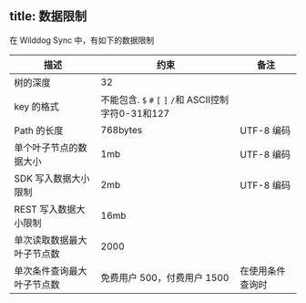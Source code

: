 title: 数据限制
---

在 Wilddog Sync 中，有如下的数据限制

| 描述            | 约束                                       | 备注       |
| ------------- | ---------------------------------------- | -------- |
| 树的深度          | 32                                       |          |
| key 的格式       | 不能包含. `$` `#` `[` `]` `/`和 ASCII控制字符0-31和127 |          |
| Path 的长度      | 768bytes                                 | UTF-8 编码 |
| 单个叶子节点的数据大小   | 1mb                                      | UTF-8 编码 |
| SDK 写入数据大小限制  | 2mb                                      | UTF-8 编码 |
| REST 写入数据大小限制 | 16mb                                     |          |
| 单次读取数据最大叶子节点数 | 2000                                     |          |
| 单次条件查询最大叶子节点数 | 免费用户 500，付费用户 1500                       | 在使用条件查询时 |


